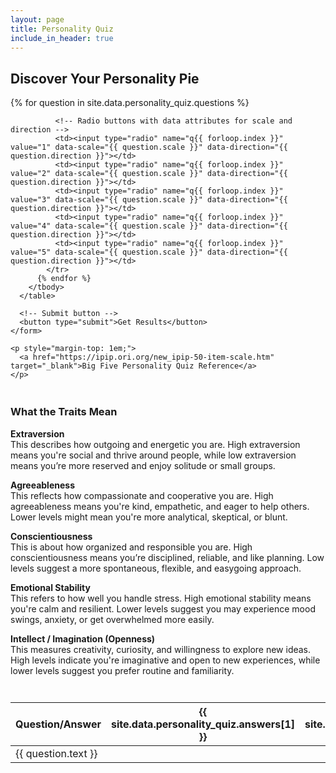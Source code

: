 ```yaml
---
layout: page
title: Personality Quiz
include_in_header: true
---
```


<script src="{{ '/assets/js/quiz.js' | relative_url }}"></script>

<div id="quiz-container">
  <h2>Discover Your Personality Pie</h2>
  <div id="quiz">
    <form id="quiz-form">
      <!-- Table for the quiz -->
      <table>
        <thead>
          <tr>
            <th>Question/Answer</th>
            <th>{{ site.data.personality_quiz.answers[1] }}</th>
            <th>{{ site.data.personality_quiz.answers[2] }}</th>
            <th>{{ site.data.personality_quiz.answers[3] }}</th>
            <th>{{ site.data.personality_quiz.answers[4] }}</th>
            <th>{{ site.data.personality_quiz.answers[5] }}</th>
          </tr>
        </thead>
        <tbody>
          {% for question in site.data.personality_quiz.questions %}
            <tr>
              <!-- Question Text -->
              <td>{{ question.text }}</td>

              <!-- Radio buttons with data attributes for scale and direction -->
              <td><input type="radio" name="q{{ forloop.index }}" value="1" data-scale="{{ question.scale }}" data-direction="{{ question.direction }}"></td>
              <td><input type="radio" name="q{{ forloop.index }}" value="2" data-scale="{{ question.scale }}" data-direction="{{ question.direction }}"></td>
              <td><input type="radio" name="q{{ forloop.index }}" value="3" data-scale="{{ question.scale }}" data-direction="{{ question.direction }}"></td>
              <td><input type="radio" name="q{{ forloop.index }}" value="4" data-scale="{{ question.scale }}" data-direction="{{ question.direction }}"></td>
              <td><input type="radio" name="q{{ forloop.index }}" value="5" data-scale="{{ question.scale }}" data-direction="{{ question.direction }}"></td>
            </tr>
          {% endfor %}
        </tbody>
      </table>

      <!-- Submit button -->
      <button type="submit">Get Results</button>
    </form>

    <p style="margin-top: 1em;">
      <a href="https://ipip.ori.org/new_ipip-50-item-scale.htm" target="_blank">Big Five Personality Quiz Reference</a>
    </p>
  </div>
</div>

<!-- Trait Explanations -->
<div style="margin-top: 3em;">
  <h3>What the Traits Mean</h3>

  <p><strong>Extraversion</strong><br>
  This describes how outgoing and energetic you are. High extraversion means you're social and thrive around people, while low extraversion means you’re more reserved and enjoy solitude or small groups.</p>

  <p><strong>Agreeableness</strong><br>
  This reflects how compassionate and cooperative you are. High agreeableness means you're kind, empathetic, and eager to help others. Lower levels might mean you're more analytical, skeptical, or blunt.</p>

  <p><strong>Conscientiousness</strong><br>
  This is about how organized and responsible you are. High conscientiousness means you’re disciplined, reliable, and like planning. Low levels suggest a more spontaneous, flexible, and easygoing approach.</p>

  <p><strong>Emotional Stability</strong><br>
  This refers to how well you handle stress. High emotional stability means you're calm and resilient. Lower levels suggest you may experience mood swings, anxiety, or get overwhelmed more easily.</p>

  <p><strong>Intellect / Imagination (Openness)</strong><br>
  This measures creativity, curiosity, and willingness to explore new ideas. High levels indicate you're imaginative and open to new experiences, while lower levels suggest you prefer routine and familiarity.</p>
</div>

<!-- Results will be shown here at the very bottom -->
<div id="result" style="margin-top: 3em;"></div>
